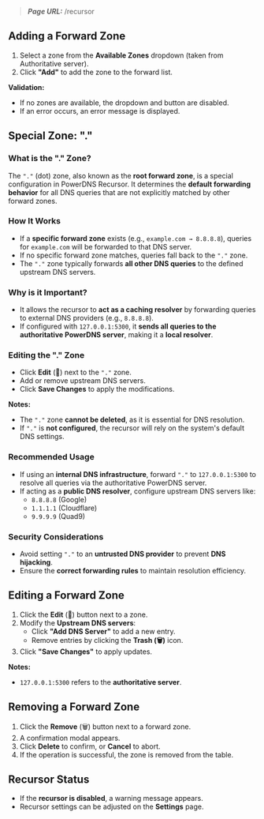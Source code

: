 ﻿> **_Page URL:_**  /recursor

## Adding a Forward Zone

1. Select a zone from the **Available Zones** dropdown (taken from Authoritative server).
2. Click **"Add"** to add the zone to the forward list.

**Validation:**
- If no zones are available, the dropdown and button are disabled.
- If an error occurs, an error message is displayed.

## Special Zone: "."

### What is the "." Zone?

The `"."` (dot) zone, also known as the **root forward zone**, is a special configuration in PowerDNS Recursor. It determines the **default forwarding behavior** for all DNS queries that are not explicitly matched by other forward zones.

### How It Works

- If a **specific forward zone** exists (e.g., `example.com → 8.8.8.8`), queries for `example.com` will be forwarded to that DNS server.
- If no specific forward zone matches, queries fall back to the `"."` zone.
- The `"."` zone typically forwards **all other DNS queries** to the defined upstream DNS servers.

### Why is it Important?

- It allows the recursor to **act as a caching resolver** by forwarding queries to external DNS providers (e.g., `8.8.8.8`).
- If configured with `127.0.0.1:5300`, it **sends all queries to the authoritative PowerDNS server**, making it a **local resolver**.

### Editing the "." Zone

- Click **Edit** (📝) next to the `"."` zone.
- Add or remove upstream DNS servers.
- Click **Save Changes** to apply the modifications.

**Notes:**
- The `"."` zone **cannot be deleted**, as it is essential for DNS resolution.
- If `"."` is **not configured**, the recursor will rely on the system's default DNS settings.

### Recommended Usage

- If using an **internal DNS infrastructure**, forward `"."` to `127.0.0.1:5300` to resolve all queries via the authoritative PowerDNS server.
- If acting as a **public DNS resolver**, configure upstream DNS servers like:
  - `8.8.8.8` (Google)
  - `1.1.1.1` (Cloudflare)
  - `9.9.9.9` (Quad9)

### Security Considerations

- Avoid setting `"."` to an **untrusted DNS provider** to prevent **DNS hijacking**.
- Ensure the **correct forwarding rules** to maintain resolution efficiency.



## Editing a Forward Zone

1. Click the **Edit** (📝) button next to a zone.
2. Modify the **Upstream DNS servers**:
   - Click **"Add DNS Server"** to add a new entry.
   - Remove entries by clicking the **Trash (🗑)** icon.
3. Click **"Save Changes"** to apply updates.

**Notes:**
- `127.0.0.1:5300` refers to the **authoritative server**.

## Removing a Forward Zone

1. Click the **Remove** (🗑) button next to a forward zone.
2. A confirmation modal appears.
3. Click **Delete** to confirm, or **Cancel** to abort.
4. If the operation is successful, the zone is removed from the table.

## Recursor Status

- If the **recursor is disabled**, a warning message appears.
- Recursor settings can be adjusted on the **Settings** page.